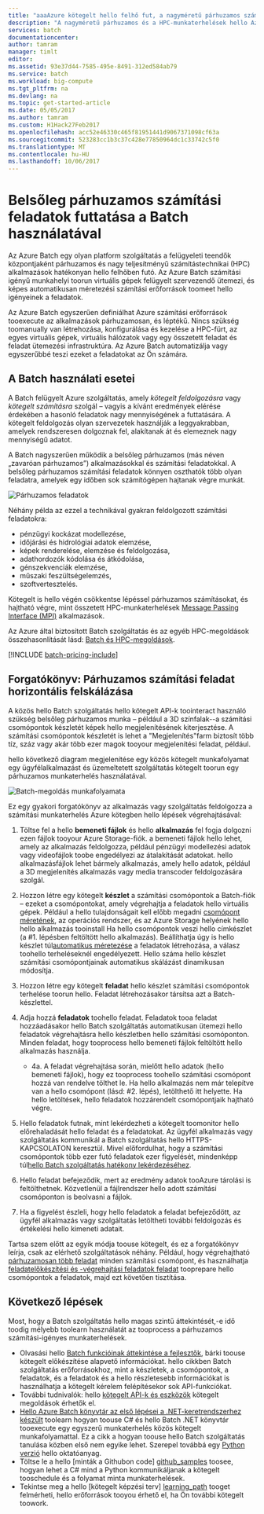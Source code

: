 ```yaml
---
title: "aaaAzure kötegelt hello felhő fut, a nagyméretű párhuzamos számítógépes megoldások |} Microsoft Docs"
description: "A nagyméretű párhuzamos és a HPC-munkaterhelések hello Azure Batch szolgáltatás használata"
services: batch
documentationcenter: 
author: tamram
manager: timlt
editor: 
ms.assetid: 93e37d44-7585-495e-8491-312ed584ab79
ms.service: batch
ms.workload: big-compute
ms.tgt_pltfrm: na
ms.devlang: na
ms.topic: get-started-article
ms.date: 05/05/2017
ms.author: tamram
ms.custom: H1Hack27Feb2017
ms.openlocfilehash: acc52e46330c465f81951441d9067371098cf63a
ms.sourcegitcommit: 523283cc1b3c37c428e77850964dc1c33742c5f0
ms.translationtype: MT
ms.contentlocale: hu-HU
ms.lasthandoff: 10/06/2017
---
```

# <a name="run-intrinsically-parallel-workloads-with-batch"></a>Belsőleg párhuzamos számítási feladatok futtatása a Batch használatával

Az Azure Batch egy olyan platform szolgáltatás a felügyeleti teendők központjaként párhuzamos és nagy teljesítményű számítástechnikai (HPC) alkalmazások hatékonyan hello felhőben futó. Az Azure Batch számítási igényű munkahelyi toorun virtuális gépek felügyelt szervezendő ütemezi, és képes automatikusan méretezési számítási erőforrások toomeet hello igényeinek a feladatok.

Az Azure Batch egyszerűen definiálhat Azure számítási erőforrások tooexecute az alkalmazások párhuzamosan, és léptékű. Nincs szükség toomanually van létrehozása, konfigurálása és kezelése a HPC-fürt, az egyes virtuális gépek, virtuális hálózatok vagy egy összetett feladat és feladat ütemezési infrastruktúra. Az Azure Batch automatizálja vagy egyszerűbbé teszi ezeket a feladatokat az Ön számára.

## <a name="use-cases-for-batch"></a>A Batch használati esetei
A Batch felügyelt Azure szolgáltatás, amely *kötegelt feldolgozásra* vagy *kötegelt számításra* szolgál – vagyis a kívánt eredmények elérése érdekében a hasonló feladatok nagy mennyiségének a futtatására. A kötegelt feldolgozás olyan szervezetek használják a leggyakrabban, amelyek rendszeresen dolgoznak fel, alakítanak át és elemeznek nagy mennyiségű adatot.

A Batch nagyszerűen működik a belsőleg párhuzamos (más néven „zavaróan párhuzamos”) alkalmazásokkal és számítási feladatokkal. A belsőleg párhuzamos számítási feladatok könnyen oszthatók több olyan feladatra, amelyek egy időben sok számítógépen hajtanak végre munkát.

![Párhuzamos feladatok][1]<br/>

Néhány példa az ezzel a technikával gyakran feldolgozott számítási feladatokra:

* pénzügyi kockázat modellezése,
* időjárási és hidrológiai adatok elemzése,
* képek renderelése, elemzése és feldolgozása,
* adathordozók kódolása és átkódolása,
* génszekvenciák elemzése,
* műszaki feszültségelemzés,
* szoftvertesztelés.

Kötegelt is hello végén csökkentse lépéssel párhuzamos számításokat, és hajtható végre, mint összetett HPC-munkaterhelések [Message Passing Interface (MPI)](batch-mpi.md) alkalmazások.

Az Azure által biztosított Batch szolgáltatás és az egyéb HPC-megoldások összehasonlítását lásd: [Batch és HPC-megoldások](batch-hpc-solutions.md).

[!INCLUDE [batch-pricing-include](../../includes/batch-pricing-include.md)]

## <a name="scenario-scale-out-a-parallel-workload"></a>Forgatókönyv: Párhuzamos számítási feladat horizontális felskálázása
A közös hello Batch szolgáltatás hello kötegelt API-k toointeract használó szükség belsőleg párhuzamos munka – például a 3D színfalak--a számítási csomópontok készletét képek hello megjelenítésének kiterjesztése. A számítási csomópontok készletét is lehet a "Megjelenítés"farm biztosít több tíz, száz vagy akár több ezer magok tooyour megjelenítési feladat, például.

hello következő diagram megjelenítése egy közös kötegelt munkafolyamat egy ügyfélalkalmazást és üzemeltetett szolgáltatás kötegelt toorun egy párhuzamos munkaterhelés használatával.

![Batch-megoldás munkafolyamata][2]

Ez egy gyakori forgatókönyv az alkalmazás vagy szolgáltatás feldolgozza a számítási munkaterhelés Azure kötegben hello lépések végrehajtásával:

1. Töltse fel a hello **bemeneti fájlok** és hello **alkalmazás** fel fogja dolgozni ezen fájlok tooyour Azure Storage-fiók. a bemeneti fájlok hello lehet, amely az alkalmazás feldolgozza, például pénzügyi modellezési adatok vagy videofájlok toobe engedélyezi az átalakítását adatokat. hello alkalmazásfájlok lehet bármely alkalmazás, amely hello adatok, például a 3D megjelenítés alkalmazás vagy media transcoder feldolgozására szolgál.
2. Hozzon létre egy kötegelt **készlet** a számítási csomópontok a Batch-fiók – ezeket a csomópontokat, amely végrehajtja a feladatok hello virtuális gépek. Például a hello tulajdonságait kell előbb megadni [csomópont méretének](../cloud-services/cloud-services-sizes-specs.md), az operációs rendszer, és az Azure Storage helyének hello hello alkalmazás tooinstall Ha hello csomópontok veszi hello címkészlet (a #1. lépésben feltöltött hello alkalmazás). Beállíthatja úgy is hello készlet túl[automatikus méretezése](batch-automatic-scaling.md) a feladatok létrehozása, a válasz toohello terheléseknél engedélyezett. Hello száma hello készlet számítási csomópontjainak automatikus skálázást dinamikusan módosítja.
3. Hozzon létre egy kötegelt **feladat** hello készlet számítási csomópontok terhelése toorun hello. Feladat létrehozásakor társítsa azt a Batch-készlettel.
4. Adja hozzá **feladatok** toohello feladat. Feladatok tooa feladat hozzáadásakor hello Batch szolgáltatás automatikusan ütemezi hello feladatok végrehajtásra hello készletben hello számítási csomóponton. Minden feladat, hogy tooprocess hello bemeneti fájlok feltöltött hello alkalmazás használja.
   
   * 4a. A feladat végrehajtása során, mielőtt hello adatok (hello bemeneti fájlok), hogy ez tooprocess toohello számítási csomópont hozzá van rendelve tölthet le. Ha hello alkalmazás nem már telepítve van a hello csomópont (lásd: #2. lépés), letölthető itt helyette. Ha hello letöltések, hello feladatok hozzárendelt csomópontjaik hajtható végre.
5. Hello feladatok futnak, mint lekérdezheti a kötegelt toomonitor hello előrehaladását hello feladat és a feladatokat. Az ügyfél alkalmazás vagy szolgáltatás kommunikál a Batch szolgáltatás hello HTTPS-KAPCSOLATON keresztül. Mivel előfordulhat, hogy a számítási csomópontok több ezer futó feladatok ezer figyelését, mindenképp túl[hello Batch szolgáltatás hatékony lekérdezéséhez](batch-efficient-list-queries.md).
6. Hello feladat befejeződik, mert az eredmény adatok tooAzure tárolási is feltölthetnek. Közvetlenül a fájlrendszer hello adott számítási csomóponton is beolvasni a fájlok.
7. Ha a figyelést észleli, hogy hello feladatok a feladat befejeződött, az ügyfél alkalmazás vagy szolgáltatás letöltheti további feldolgozás és értékelési hello kimeneti adatait.

Tartsa szem előtt az egyik módja toouse kötegelt, és ez a forgatókönyv leírja, csak az elérhető szolgáltatások néhány. Például, hogy végrehajtható [párhuzamosan több feladat](batch-parallel-node-tasks.md) minden számítási csomópont, és használhatja [feladatelőkészítési és -végrehajtási feladatok feladat](batch-job-prep-release.md) tooprepare hello csomópontok a feladatok, majd ezt követően tisztítása.

## <a name="next-steps"></a>Következő lépések
Most, hogy a Batch szolgáltatás hello magas szintű áttekintését,-e idő toodig mélyebb toolearn használatát az tooprocess a párhuzamos számítási-igényes munkaterhelések.

* Olvasási hello [Batch funkcióinak áttekintése a fejlesztők](batch-api-basics.md), bárki toouse kötegelt előkészítése alapvető információkat. hello cikkben Batch szolgáltatás erőforrásokhoz, mint a készletek, a csomópontok, a feladatok, és a feladatok és a hello részletesebb információkat is használhatja a kötegelt kérelem felépítésekor sok API-funkciókat.
* További tudnivalók: hello [kötegelt API-k és eszközök](batch-apis-tools.md) kötegelt megoldások érhetők el.
* [Hello Azure Batch könyvtár az első lépései a .NET-keretrendszerhez készült](batch-dotnet-get-started.md) toolearn hogyan toouse C# és hello Batch .NET könyvtár tooexecute egy egyszerű munkaterhelés közös kötegelt munkafolyamattal. Ez a cikk a hogyan toouse hello Batch szolgáltatás tanulása közben első nem egyike lehet. Szerepel továbbá egy [Python verzió](batch-python-tutorial.md) hello oktatóanyag.
* Töltse le a hello [minták a Githubon code] [ github_samples] toosee, hogyan lehet a C# mind a Python kommunikáljanak a kötegelt tooschedule és a folyamat minta munkaterhelések.
* Tekintse meg a hello [kötegelt képzési terv] [ learning_path] tooget felmérheti, hello erőforrások tooyou érhető el, ha Ön további kötegelt toowork.


[github_samples]: https://github.com/Azure/azure-batch-samples
[learning_path]: https://azure.microsoft.com/documentation/learning-paths/batch/

[1]: ./media/batch-technical-overview/tech_overview_01.png
[2]: ./media/batch-technical-overview/tech_overview_02.png
